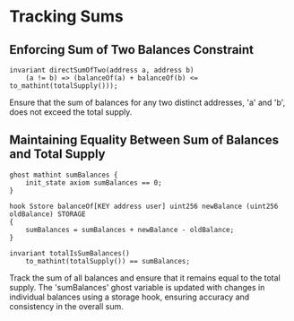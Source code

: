 # Tracking Sums

## Enforcing Sum of Two Balances Constraint
```cvl
invariant directSumOfTwo(address a, address b)
    (a != b) => (balanceOf(a) + balanceOf(b) <= to_mathint(totalSupply()));
```

Ensure that the sum of balances for any two distinct addresses, 'a' and 'b', does not exceed the total supply.

## Maintaining Equality Between Sum of Balances and Total Supply
```cvl
ghost mathint sumBalances {
    init_state axiom sumBalances == 0;
}

hook Sstore balanceOf[KEY address user] uint256 newBalance (uint256 oldBalance) STORAGE
{
    sumBalances = sumBalances + newBalance - oldBalance;
}

invariant totalIsSumBalances()
    to_mathint(totalSupply()) == sumBalances;
```

Track the sum of all balances and ensure that it remains equal to the total supply. The 'sumBalances' ghost variable is updated with changes in individual balances using a storage hook, ensuring accuracy and consistency in the overall sum.